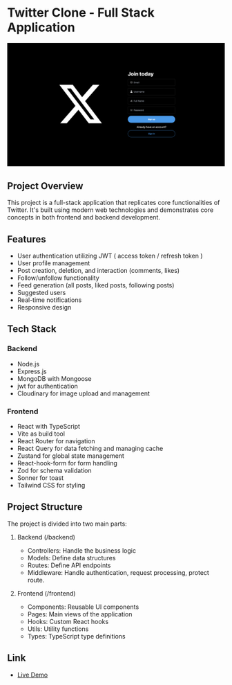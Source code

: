 # Twitter Clone - Full Stack Application

<a href="https://twitter-clone-vje9.onrender.com" target="_blank">
  <img src="previewImage/twitterclone-preview.png" alt="Twitter Clone Preview">
</a>

## Project Overview

This project is a full-stack application that replicates core functionalities of Twitter. It's built using modern web technologies and demonstrates core concepts in both frontend and backend development.

## Features

- User authentication utilizing JWT ( access token / refresh token )
- User profile management
- Post creation, deletion, and interaction (comments, likes)
- Follow/unfollow functionality
- Feed generation (all posts, liked posts, following posts)
- Suggested users
- Real-time notifications
- Responsive design

## Tech Stack

### Backend

- Node.js
- Express.js
- MongoDB with Mongoose
- jwt for authentication
- Cloudinary for image upload and management

### Frontend

- React with TypeScript
- Vite as build tool
- React Router for navigation
- React Query for data fetching and managing cache
- Zustand for global state management
- React-hook-form for form handling
- Zod for schema validation
- Sonner for toast
- Tailwind CSS for styling

## Project Structure

The project is divided into two main parts:

1. Backend (/backend)

   - Controllers: Handle the business logic
   - Models: Define data structures
   - Routes: Define API endpoints
   - Middleware: Handle authentication, request processing, protect route.

2. Frontend (/frontend)

   - Components: Reusable UI components
   - Pages: Main views of the application
   - Hooks: Custom React hooks
   - Utils: Utility functions
   - Types: TypeScript type definitions

## Link

- <a href="https://twitter-clone-vje9.onrender.com" target="_blank">Live Demo</a>
